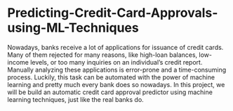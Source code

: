 # Predicting-Credit-Card-Approvals-using-ML-Techniques
Nowadays, banks receive a lot of applications for issuance of credit cards. Many of them rejected for many reasons, like high-loan balances, low-income levels, or too many inquiries on an individual’s credit report. Manually analyzing these applications is error-prone and a time-consuming process. Luckily, this task can be automated with the power of machine learning and pretty much every bank does so nowadays. In this project, we will be build an automatic credit card approval predictor using machine learning techniques, just like the real banks do.
